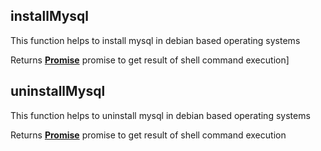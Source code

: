 <!-- Generated by documentation.js. Update this documentation by updating the source code. -->

## installMysql

This function helps to install mysql in debian based operating systems

Returns **[Promise][1]** promise to get result of shell command execution]

## uninstallMysql

This function helps to uninstall mysql in debian based operating systems

Returns **[Promise][1]** promise to get result of shell command execution

[1]: https://developer.mozilla.org/docs/Web/JavaScript/Reference/Global_Objects/Promise
